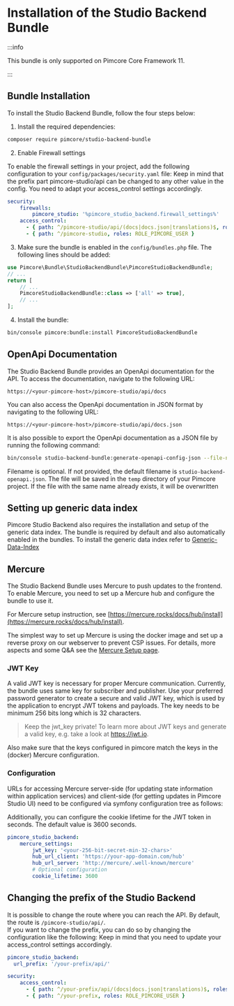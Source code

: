 # Installation of the Studio Backend Bundle

:::info

 This bundle is only supported on Pimcore Core Framework 11.

:::

## Bundle Installation

To install the Studio Backend Bundle, follow the four steps below:


1) Install the required dependencies:

```bash
composer require pimcore/studio-backend-bundle
```

2) Enable Firewall settings

To enable the firewall settings in your project, add the following configuration to your `config/packages/security.yaml` file:
Keep in mind that the prefix part pimcore-studio/api can be changed to any other value in the config.
You need to adapt your access_control settings accordingly.
```yaml
security:
    firewalls: 
        pimcore_studio: '%pimcore_studio_backend.firewall_settings%'
    access_control:
      - { path: ^/pimcore-studio/api/(docs|docs.json|translations)$, roles: PUBLIC_ACCESS }
      - { path: ^/pimcore-studio, roles: ROLE_PIMCORE_USER }
```

3) Make sure the bundle is enabled in the `config/bundles.php` file. The following lines should be added:

```php
use Pimcore\Bundle\StudioBackendBundle\PimcoreStudioBackendBundle;
// ...
return [
    // ...
    PimcoreStudioBackendBundle::class => ['all' => true],
    // ...
];  
```

4) Install the bundle:

```bash
bin/console pimcore:bundle:install PimcoreStudioBackendBundle
```

## OpenApi Documentation

The Studio Backend Bundle provides an OpenApi documentation for the API. To access the documentation, navigate to the following URL:

```
https://<your-pimcore-host>/pimcore-studio/api/docs
```

You can also access the OpenApi documentation in JSON format by navigating to the following URL:
```
https://<your-pimcore-host>/pimcore-studio/api/docs.json
```

It is also possible to export the OpenApi documentation as a JSON file by running the following command:
```bash
bin/console studio-backend-bundle:generate-openapi-config-json --file-name=<your-file-name>.json
```
Filename is optional. If not provided, the default filename is `studio-backend-openapi.json`. 
The file will be saved in the `temp` directory of your Pimcore project. If the file with the same name already exists, it will be overwritten

## Setting up generic data index
Pimcore Studio Backend also requires the installation and setup of the generic data index. 
The bundle is required by default and also automatically enabled in the bundles.
To install the generic data index refer to [Generic-Data-Index](https://github.com/pimcore/generic-data-index-bundle?tab=readme-ov-file)

## Mercure

The Studio Backend Bundle uses Mercure to push updates to the frontend. To enable Mercure, you need to set up a 
Mercure hub and configure the bundle to use it.

For Mercure setup instruction, see [https://mercure.rocks/docs/hub/install](https://mercure.rocks/docs/hub/install).

The simplest way to set up Mercure is using the docker image and set up a reverse proxy on our webserver to prevent CSP issues.
For details, more aspects and some Q&A see the [Mercure Setup page](./02_Mercure_Setup.md).

### JWT Key
A valid JWT key is necessary for proper Mercure communication. Currently, the bundle uses same key for subscriber and publisher.
Use your preferred password generator to create a secure and valid JWT key, which is used by the application to encrypt JWT tokens and payloads.
The key needs to be minimum 256 bits long which is 32 characters.

> Keep the jwt_key private!
> To learn more about JWT keys and generate a valid key, e.g. take a look at https://jwt.io.

Also make sure that the keys configured in pimcore match the keys in the (docker) Mercure configuration.

### Configuration

URLs for accessing Mercure server-side (for updating state information within application
services) and client-side (for getting updates in Pimcore Studio UI) need to be configured via symfony configuration
tree as follows:

Additionally, you can configure the cookie lifetime for the JWT token in seconds. The default value is 3600 seconds.

```yaml
pimcore_studio_backend:
    mercure_settings:
        jwt_key: '<your-256-bit-secret-min-32-chars>'
        hub_url_client: 'https://your-app-domain.com/hub'
        hub_url_server: 'http://mercure/.well-known/mercure'
        # Optional configuration
        cookie_lifetime: 3600
```

## Changing the prefix of the Studio Backend
It is possible to change the route where you can reach the API. By default, the route is `/pimcore-studio/api/`.  
If you want to change the prefix, you can do so by changing the configuration like the following:
Keep in mind that you need to update your access_control settings accordingly.
```yaml
pimcore_studio_backend:
  url_prefix: '/your-prefix/api/'
```

```yaml
security:
    access_control:
      - { path: ^/your-prefix/api/(docs|docs.json|translations)$, roles: PUBLIC_ACCESS }
      - { path: ^/your-prefix, roles: ROLE_PIMCORE_USER }
```
